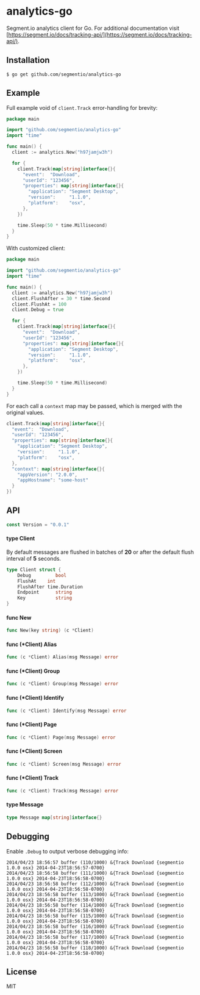 # analytics-go

  Segment.io analytics client for Go. For additional documentation
  visit [https://segment.io/docs/tracking-api/](https://segment.io/docs/tracking-api/).

## Installation

    $ go get github.com/segmentio/analytics-go

## Example

  Full example void of `client.Track` error-handling for brevity:

```go
package main

import "github.com/segmentio/analytics-go"
import "time"

func main() {
  client := analytics.New("h97jamjw3h")

  for {
    client.Track(map[string]interface{}{
      "event":  "Download",
      "userId": "123456",
      "properties": map[string]interface{}{
        "application": "Segment Desktop",
        "version":     "1.1.0",
        "platform":    "osx",
      },
    })

    time.Sleep(50 * time.Millisecond)
  }
}
```

With customized client:

```go
package main

import "github.com/segmentio/analytics-go"
import "time"

func main() {
  client := analytics.New("h97jamjw3h")
  client.FlushAfter = 30 * time.Second
  client.FlushAt = 100
  client.Debug = true

  for {
    client.Track(map[string]interface{}{
      "event":  "Download",
      "userId": "123456",
      "properties": map[string]interface{}{
        "application": "Segment Desktop",
        "version":     "1.1.0",
        "platform":    "osx",
      },
    })

    time.Sleep(50 * time.Millisecond)
  }
}
```

For each call a `context` map may be passed, which
is merged with the original values.

```go
client.Track(map[string]interface{}{
  "event":  "Download",
  "userId": "123456",
  "properties": map[string]interface{}{
    "application": "Segment Desktop",
    "version":     "1.1.0",
    "platform":    "osx",
  },
  "context": map[string]interface{}{
    "appVersion": "2.0.0",
    "appHostname": "some-host"
  }
})
```

## API

```go
const Version = "0.0.1"
```

#### type Client

 By default messages are flushed in batches of __20__ or after
 the default flush interval of __5__ seconds.

```go
type Client struct {
	Debug         bool
	FlushAt    int
	FlushAfter time.Duration
	Endpoint      string
	Key           string
}
```

#### func  New

```go
func New(key string) (c *Client)
```

#### func (*Client) Alias

```go
func (c *Client) Alias(msg Message) error
```

#### func (*Client) Group

```go
func (c *Client) Group(msg Message) error
```

#### func (*Client) Identify

```go
func (c *Client) Identify(msg Message) error
```

#### func (*Client) Page

```go
func (c *Client) Page(msg Message) error
```

#### func (*Client) Screen

```go
func (c *Client) Screen(msg Message) error
```

#### func (*Client) Track

```go
func (c *Client) Track(msg Message) error
```

#### type Message

```go
type Message map[string]interface{}
```

## Debugging

 Enable `.Debug` to output verbose debugging info:

```
2014/04/23 18:56:57 buffer (110/1000) &{Track Download {segmentio 1.0.0 osx} 2014-04-23T18:56:57-0700}
2014/04/23 18:56:58 buffer (111/1000) &{Track Download {segmentio 1.0.0 osx} 2014-04-23T18:56:58-0700}
2014/04/23 18:56:58 buffer (112/1000) &{Track Download {segmentio 1.0.0 osx} 2014-04-23T18:56:58-0700}
2014/04/23 18:56:58 buffer (113/1000) &{Track Download {segmentio 1.0.0 osx} 2014-04-23T18:56:58-0700}
2014/04/23 18:56:58 buffer (114/1000) &{Track Download {segmentio 1.0.0 osx} 2014-04-23T18:56:58-0700}
2014/04/23 18:56:58 buffer (115/1000) &{Track Download {segmentio 1.0.0 osx} 2014-04-23T18:56:58-0700}
2014/04/23 18:56:58 buffer (116/1000) &{Track Download {segmentio 1.0.0 osx} 2014-04-23T18:56:58-0700}
2014/04/23 18:56:58 buffer (117/1000) &{Track Download {segmentio 1.0.0 osx} 2014-04-23T18:56:58-0700}
2014/04/23 18:56:58 buffer (118/1000) &{Track Download {segmentio 1.0.0 osx} 2014-04-23T18:56:58-0700}
```

## License

 MIT
